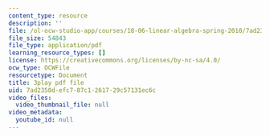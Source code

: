 ```yaml
---
content_type: resource
description: ''
file: /ol-ocw-studio-app/courses/18-06-linear-algebra-spring-2010/7ad2350defc787c1261729c57131ec6c_Ts3o2I8_Mxc.pdf
file_size: 54843
file_type: application/pdf
learning_resource_types: []
license: https://creativecommons.org/licenses/by-nc-sa/4.0/
ocw_type: OCWFile
resourcetype: Document
title: 3play pdf file
uid: 7ad2350d-efc7-87c1-2617-29c57131ec6c
video_files:
  video_thumbnail_file: null
video_metadata:
  youtube_id: null
---
```

